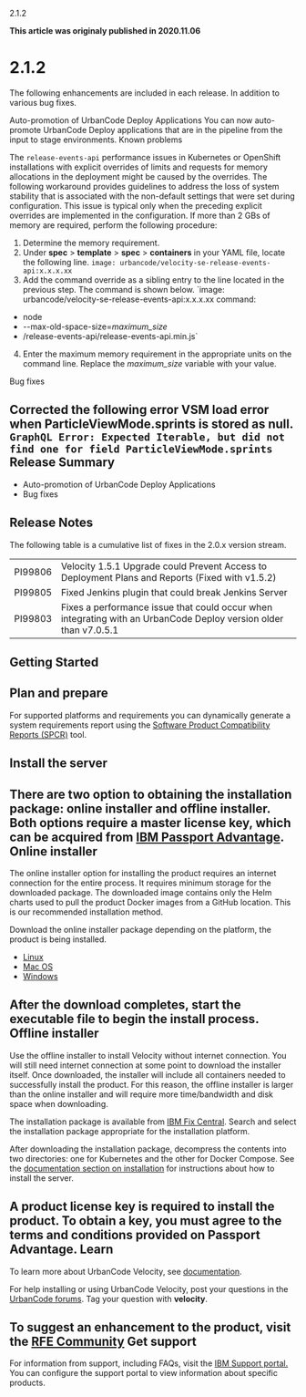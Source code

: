 





2.1.2

**This article was originaly published in 2020.11.06**


2.1.2
=====




The following enhancements are included in each release. In addition to various bug fixes.



Auto-promotion of UrbanCode Deploy Applications
You can now auto-promote UrbanCode Deploy applications that are in the pipeline from the input to stage environments.
Known problems

The `release-events-api` performance issues in Kubernetes or OpenShift installations with explicit overrides of limits and requests for memory allocations in the deployment might be caused by the overrides. The following workaround provides guidelines to address the loss of system stability that is associated with the non-default settings that were set during configuration. This issue is typical only when the preceding explicit overrides are implemented in the configuration. If more than 2 GBs of memory are required, perform the following procedure:
1. Determine the memory requirement.
2. Under **spec** > **template** > **spec** > **containers** in your YAML file, locate the following line. 
`image: urbancode/velocity-se-release-events-api:x.x.x.xx`
3. Add the command override as a sibling entry to the line located in the previous step. The command is shown below.
 `image: urbancode/velocity-se-release-events-api:x.x.x.xx
 command:
 - node
 - --max-old-space-size=*maximum\_size*
 - /release-events-api/release-events-api.min.js`
4. Enter the maximum memory requirement in the appropriate units on the command line. Replace the *maximum\_size* variable with your value.



Bug fixes

Corrected the following error VSM load error when ParticleViewMode.sprints is stored as null.
`GraphQL Error: Expected Iterable, but did not find one for field ParticleViewMode.sprints`
Release Summary
---------------

  
* Auto-promotion of UrbanCode Deploy Applications
* Bug fixes

Release Notes
-------------

  


The following table is a cumulative list of fixes in the 2.0.x version stream.


|  |  |
| --- | --- |
| PI99806 | Velocity 1.5.1 Upgrade could Prevent Access to Deployment Plans and Reports (Fixed with v1.5.2) |
| PI99805 | Fixed Jenkins plugin that could break Jenkins Server |
| PI99803 | Fixes a performance issue that could occur when integrating with an UrbanCode Deploy version older than v7.0.5.1 |

Getting Started
---------------

  
Plan and prepare
----------------


For supported platforms and requirements you can dynamically
generate a system requirements report using the [Software Product Compatibility Reports (SPCR)](https://www.ibm.com/software/reports/compatibility/clarity/index.html) tool.

Install the server
------------------


There are two option to obtaining the installation package: online installer and offline installer. Both options require a master license key, which can be acquired from [IBM Passport Advantage](https://www.ibm.com/software/passportadvantage/).
Online installer
----------------


The online installer option for installing the product requires an internet connection for the entire process. It requires minimum storage for the downloaded package. The downloaded image contains only the Helm charts used to pull the product Docker images from a GitHub location. This is our recommended installation method.

Download the online installer package depending on the platform, the product is being installed.
* [Linux](https://www.urbancode.com/uc-downloads/Velocity/latest/velocity-ibm-install-latest-linux)
* [Mac OS](https://www.urbancode.com/uc-downloads/Velocity/latest/velocity-ibm-install-latest-macos)
* [Windows](https://www.urbancode.com/uc-downloads/Velocity/latest/velocity-ibm-install-latest-win.exe)


After the download completes, start the executable file to begin the install process.
Offline installer
-----------------


Use the offline installer to install Velocity without internet connection. You will still need internet connection at some point to download the installer itself. Once downloaded, the installer will include all containers needed to successfully install the product. For this reason, the offline installer is larger than the online installer and will require more time/bandwidth and disk space when downloading.

The installation package is available from [IBM Fix Central](https://www-945.ibm.com/support/fixcentral/swg/selectFixes?parent=ibm%7ERational&product=ibm/Rational/IBM+UrbanCode+Velocity&release=All&platform=All&function=all). Search and select the installation package appropriate for the installation platform.

After downloading the installation package, decompress the contents into two directories: one for Kubernetes and the other for Docker Compose. See the [documentation section on installation](https://www.ibm.com/support/knowledgecenter/SSCKX6_2.1.x/com.ibm.uvelocity.doc/topics/c_install_se_roadmap.html) for instructions about how to install the server.

A product license key is required to install the product. To obtain a key, you must agree to the terms and conditions provided on Passport Advantage.
Learn
-----


To learn more about UrbanCode Velocity, see [documentation](https://www.ibm.com/support/knowledgecenter/SSCKX6).

For help installing or using UrbanCode Velocity, post your questions in the [UrbanCode forums](https://www.ibm.com/mysupport/s/forumsproduct?language=en_US). Tag your question with **velocity**.

To suggest an enhancement to the product, visit the [RFE Community](https://www.ibm.com/developerworks/rfe/)
Get support
-----------


For information from support, including FAQs, visit the [IBM Support portal.](https://www.ibm.com/support/home) You can configure the support portal to view information about specific products.




